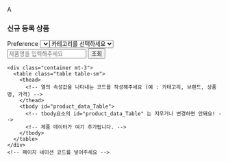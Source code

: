 <!DOCTYPE html>A
<html lang="ko">
<head>
  <meta charset="UTF-8">
  <meta name="viewport" content="width=device-width, initial-scale=1.0">
  <link href="https://cdn.jsdelivr.net/npm/bootstrap@5.3.1/dist/css/bootstrap.min.css" rel="stylesheet" integrity="sha384-4bw+/aepP/YC94hEpVNVgiZdgIC5+VKNBQNGCHeKRQN+PtmoHDEXuppvnDJzQIu9" crossorigin="anonymous">
  <title>Admin Page</title>
</head>
<body>
  <div class="container mt-3">
    <h3 class="mt-5 mb-3">신규 등록 상품</h3>
    <form class="row row-cols-lg-auto g-3 align-items-center">      
      <div class="col-12">
        <label class="visually-hidden" for="inlineFormSelectPref">Preference</label>
        <select class="form-select" id="inlineFormSelectPref" name="category_data_table">
          <!-- 셀렉트요소의 name="category_data_table"은 지우거나 변경하면 안돼요 -->
          <!-- 카테고리 셀렉트 코드를 넣어주세요 -->
          <div class="mb-3">
            <label for="category" class="form-label">카테고리 선택:</label>
            <select id="category" class="form-select">
                <option value="">카테고리를 선택하세요</option>
                <option value="상의">상의</option>
                <option value="하의">하의</option>
                <option value="신발">신발</option>
                <option value="패션잡화">패션잡화</option>
        </select>
      </div>
      <div class="col-3">
        <!-- input 입력창 코드를 넣어주세요 -->
        <div class="input-group mb-4">
            <input type="text" class="form-control" placeholder="제품명을 입력해주세요" aria-label="제품명 검색">
            <button class="btn btn-primary">조회</button>
        </div>
      </div>
      <div class="col-auto">
        <!-- 조회 버튼 코드를 넣어주세요 -->
      </div>
    </form>

    <div class="container mt-3">
      <table class="table table-sm">
        <thead>
          <!-- 열의 속성값을 나타내는 코드를 작성해주세요 (예 : 카테고리, 브랜드, 상품명, 가격) -->
        </thead>
        <tbody id="product_data_Table">
          <!-- tbody요소의 id="product_data_Table" 는 지우거나 변경하면 안돼요! -->
          <!-- 제품 데이터가 여기 추가됩니다. -->
        </tbody>
      </table>
    </div>
    <!-- 페이지 네이션 코드를 넣어주세요 -->
  </div>

  <script>
    // 크롤링한 데이터를 아래와 같은 형태의 객체 배열로 가정합니다.
    // 추후 데이터베이스에 있는 데이터를 쿼리문으로 불러 올 수 있게 쿼리를 작성해 볼 수 있음

    // 제품 데이터
    const product_data = [
      { category: "상의", brand: 'Supreme', product: '슈프림 박스로고 후드티', price: '390,000' },
      { category: "하의", brand: 'DIESEL', product: '디젤 트랙 팬츠', price: '188,000' },
      { category: "신발", brand: 'Nike', product: '에어포스 1', price: '137,000' },
      { category: "패션잡화", brand: 'Music&Goods', product: '빵빵이 키링', price: '29,000' },
      // ...
    ];

    // 제품 테이블에 데이터 추가
    const product_data_Table = document.getElementById('product_data_Table');

    // 초기 데이터 로딩
    product_data.forEach((item) => {
      const row = product_data_Table.insertRow();
      row.insertCell(0).innerHTML = item.category;
      row.insertCell(1).innerHTML = item.brand;
      row.insertCell(2).innerHTML = item.product;
      row.insertCell(3).innerHTML = item.price;
    });
  </script>
  <script src="https://cdn.jsdelivr.net/npm/bootstrap@5.3.1/dist/js/bootstrap.bundle.min.js"></script>
</body>
</html>
